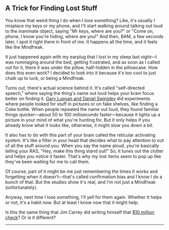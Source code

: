 <!DOCTYPE html>
<html lang="en">
<head>
    <meta charset="UTF-8">
    <meta name="viewport" content="width=device-width, initial-scale=1.0">
    <title>Call it!</title>
    <link rel="stylesheet" href="override.css">
</head>
<body>
    <article>
        <h1>A Trick for Finding Lost Stuff</h1>
        <p>You know that weird thing I do when I lose something? Like, it's usually I misplace my keys or my phone, and I'll start walking around talking out loud to the inanimate object, saying "Mr keys, where are you?" or "Come on, phone, I know you're hiding, where are you!" And then, BAM, a few seconds later, I spot it right there in front of me. It happens all the time, and it feels like the Mindfreak.</p>
        <p>It just happened again with my earplug that I lost in my sleep last night—I was rummaging around the bed, getting frustrated, and as soon as I called out for it, there it was under the pillow, half-hidden in the pillowcase. How does this even work? I decided to look into it because it's too cool to just chalk up to luck, or being a Mindfreak.</p>
        <p>Turns out, there's actual science behind it. It's called "self-directed speech," where saying the thing's name out loud helps your brain focus better on finding it. <a href="https://pubmed.ncbi.nlm.nih.gov/22489646/">Gary Lupyan and Daniel Swingley</a> did experiments where people looked for stuff in pictures or on fake shelves, like finding a Coke bottle. When people repeated the name out loud, they found familiar things quicker—about 50 to 100 milliseconds faster—because it lights up a picture in your mind of what you're hunting for. But it only helps if you already know what it looks like, otherwise, it might slow you down a bit.</p>
        <p>It also has to do with this part of your brain called the reticular activating system. It's like a filter in your head that decides what to pay attention to out of all the stuff around you. When you say the name aloud, you're basically telling your RAS, "Hey, make this thing stand out!" So, it tunes out the clutter and helps you notice it faster. That's why my lost items seem to pop up like they've been waiting for me to call them.</p>
        <p>Of course, part of it might be me just remembering the times it works and forgetting when it doesn't—that's called confirmation bias and I know I do a bunch of that. But the studies show it's real, and I'm not just a Mindfreak (unfortunately).</p>
        <p>Anyway, next time I lose something, I'll yell for them again. Whether it helps or not, it's a habit now. But at least I know now that it might help.</p>
        <p>Is this the same thing that Jim Carrey did writing himself that <a href="https://youtu.be/P_Wovx6tRnY?si=RI8trX1uRqPGqjXl">$10 million check</a>? Or is it different?</p>
        <hr>
    </article>
</body>
</html>